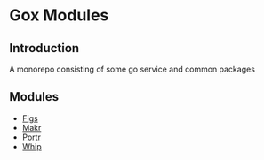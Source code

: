 # Gox Modules

## Introduction
A monorepo consisting of some go service and common packages

## Modules
- [Figs](./figs)
- [Makr](./makr)
- [Portr](./portr)
- [Whip](./whip)